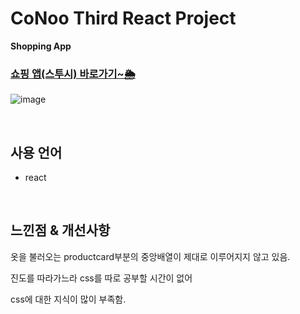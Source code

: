 # CoNoo Third React Project

**Shopping App**

### **[쇼핑 앱(스투시) 바로가기~🌦](https://hnm-react-router-test.vercel.app/)**
![image](https://images.onthelook.co.kr/b/h9qsoq74Ch1JjDwfRPBYqL.jpeg)

<br>

## 사용 언어
* react

<br>

## **느낀점 & 개선사항**
옷을 불러오는 productcard부분의 중앙배열이 제대로 이루어지지 않고 있음.

진도를 따라가느라 css를 따로 공부할 시간이 없어

css에 대한 지식이 많이 부족함.
